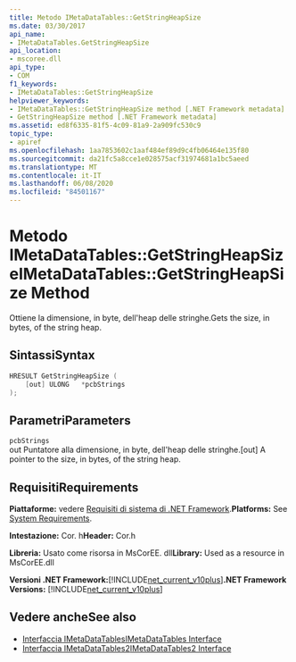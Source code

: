 ```yaml
---
title: Metodo IMetaDataTables::GetStringHeapSize
ms.date: 03/30/2017
api_name:
- IMetaDataTables.GetStringHeapSize
api_location:
- mscoree.dll
api_type:
- COM
f1_keywords:
- IMetaDataTables::GetStringHeapSize
helpviewer_keywords:
- IMetaDataTables::GetStringHeapSize method [.NET Framework metadata]
- GetStringHeapSize method [.NET Framework metadata]
ms.assetid: ed8f6335-81f5-4c09-81a9-2a909fc530c9
topic_type:
- apiref
ms.openlocfilehash: 1aa7853602c1aaf484ef89d9c4fb06464e135f80
ms.sourcegitcommit: da21fc5a8cce1e028575acf31974681a1bc5aeed
ms.translationtype: MT
ms.contentlocale: it-IT
ms.lasthandoff: 06/08/2020
ms.locfileid: "84501167"
---
```

# <a name="imetadatatablesgetstringheapsize-method"></a><span data-ttu-id="d68e6-102">Metodo IMetaDataTables::GetStringHeapSize</span><span class="sxs-lookup"><span data-stu-id="d68e6-102">IMetaDataTables::GetStringHeapSize Method</span></span>
<span data-ttu-id="d68e6-103">Ottiene la dimensione, in byte, dell'heap delle stringhe.</span><span class="sxs-lookup"><span data-stu-id="d68e6-103">Gets the size, in bytes, of the string heap.</span></span>  
  
## <a name="syntax"></a><span data-ttu-id="d68e6-104">Sintassi</span><span class="sxs-lookup"><span data-stu-id="d68e6-104">Syntax</span></span>  
  
```cpp  
HRESULT GetStringHeapSize (  
    [out] ULONG   *pcbStrings  
);  
```  
  
## <a name="parameters"></a><span data-ttu-id="d68e6-105">Parametri</span><span class="sxs-lookup"><span data-stu-id="d68e6-105">Parameters</span></span>  
 `pcbStrings`  
 <span data-ttu-id="d68e6-106">out Puntatore alla dimensione, in byte, dell'heap delle stringhe.</span><span class="sxs-lookup"><span data-stu-id="d68e6-106">[out] A pointer to the size, in bytes, of the string heap.</span></span>  
  
## <a name="requirements"></a><span data-ttu-id="d68e6-107">Requisiti</span><span class="sxs-lookup"><span data-stu-id="d68e6-107">Requirements</span></span>  
 <span data-ttu-id="d68e6-108">**Piattaforme:** vedere [Requisiti di sistema di .NET Framework](../../get-started/system-requirements.md).</span><span class="sxs-lookup"><span data-stu-id="d68e6-108">**Platforms:** See [System Requirements](../../get-started/system-requirements.md).</span></span>  
  
 <span data-ttu-id="d68e6-109">**Intestazione:** Cor. h</span><span class="sxs-lookup"><span data-stu-id="d68e6-109">**Header:** Cor.h</span></span>  
  
 <span data-ttu-id="d68e6-110">**Libreria:** Usato come risorsa in MsCorEE. dll</span><span class="sxs-lookup"><span data-stu-id="d68e6-110">**Library:** Used as a resource in MsCorEE.dll</span></span>  
  
 <span data-ttu-id="d68e6-111">**Versioni .NET Framework:**[!INCLUDE[net_current_v10plus](../../../../includes/net-current-v10plus-md.md)]</span><span class="sxs-lookup"><span data-stu-id="d68e6-111">**.NET Framework Versions:** [!INCLUDE[net_current_v10plus](../../../../includes/net-current-v10plus-md.md)]</span></span>  
  
## <a name="see-also"></a><span data-ttu-id="d68e6-112">Vedere anche</span><span class="sxs-lookup"><span data-stu-id="d68e6-112">See also</span></span>

- [<span data-ttu-id="d68e6-113">Interfaccia IMetaDataTables</span><span class="sxs-lookup"><span data-stu-id="d68e6-113">IMetaDataTables Interface</span></span>](imetadatatables-interface.md)
- [<span data-ttu-id="d68e6-114">Interfaccia IMetaDataTables2</span><span class="sxs-lookup"><span data-stu-id="d68e6-114">IMetaDataTables2 Interface</span></span>](imetadatatables2-interface.md)

